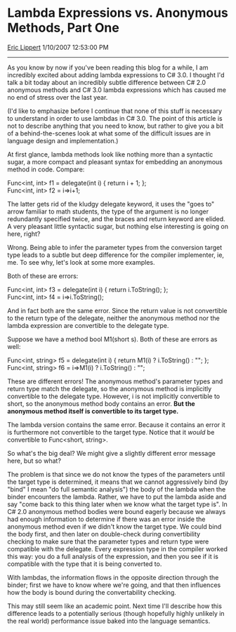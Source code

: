 # Lambda Expressions vs. Anonymous Methods, Part One

[Eric Lippert](https://social.msdn.microsoft.com/profile/Eric%20Lippert) 1/10/2007 12:53:00 PM

-----

As you know by now if you've been reading this blog for a while, I am incredibly excited about adding lambda expressions to C\# 3.0. I thought I'd talk a bit today about an incredibly subtle difference between C\# 2.0 anonymous methods and C\# 3.0 lambda expressions which has caused me no end of stress over the last year.

(I'd like to emphasize before I continue that none of this stuff is necessary to understand in order to use lambdas in C\# 3.0. The point of this article is not to describe anything that you need to know, but rather to give you a bit of a behind-the-scenes look at what some of the difficult issues are in language design and implementation.)

At first glance, lambda methods look like nothing more than a syntactic sugar, a more compact and pleasant syntax for embedding an anonymous method in code. Compare:

Func\<int, int\> f1 = delegate(int i) { return i + 1; };  
Func\<int, int\> f2 = i=\>i+1; 

The latter gets rid of the kludgy delegate keyword, it uses the "goes to" arrow familiar to math students, the type of the argument is no longer redundantly specified twice, and the braces and return keyword are elided. A very pleasant little syntactic sugar, but nothing else interesting is going on here, right?

Wrong. Being able to infer the parameter types from the conversion target type leads to a subtle but deep difference for the compiler implementer, ie, me. To see why, let's look at some more examples.

Both of these are errors:

Func\<int, int\> f3 = delegate(int i) { return i.ToString(); };  
Func\<int, int\> f4 = i=\>i.ToString(); 

And in fact both are the same error. Since the return value is not convertible to the return type of the delegate, neither the anonymous method nor the lambda expression are convertible to the delegate type.

Suppose we have a method bool M1(short s). Both of these are errors as well:

Func\<int, string\> f5 = delegate(int i) { return M1(i) ? i.ToString() : ""; };  
Func\<int, string\> f6 = i=\>M1(i) ? i.ToString() : ""; 

These are different errors\! The anonymous method's parameter types and return type match the delegate, so the anonymous method is implicitly convertible to the delegate type. However, i is not implicitly convertible to short, so the anonymous method body contains an error. **But the anonymous method itself is convertible to its target type.**

The lambda version contains the same error. Because it contains an error it is furthermore not convertible to the target type. Notice that it *would* be convertible to Func\<short, string\>.

So what's the big deal? We might give a slightly different error message here, but so what?

The problem is that since we do not know the types of the parameters until the target type is determined, it means that we cannot aggressively bind (by "bind" I mean "do full semantic analysis") the body of the lambda when the binder encounters the lambda. Rather, we have to put the lambda aside and say "come back to this thing later when we know what the target type is". In C\# 2.0 anonymous method bodies were bound eagerly because we always had enough information to determine if there was an error inside the anonymous method even if we didn't know the target type. We could bind the body first, and then later on double-check during convertibility checking to make sure that the parameter types and return type were compatible with the delegate. Every expression type in the compiler worked this way: you do a full analysis of the expression, and then you see if it is compatible with the type that it is being converted to.

With lambdas, the information flows in the opposite direction through the binder; first we have to know where we're going, and that then influences how the body is bound during the convertability checking.

This may still seem like an academic point. Next time I'll describe how this difference leads to a potentially serious (though hopefully highly unlikely in the real world) performance issue baked into the language semantics.

